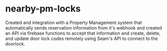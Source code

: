 # nearby-pm-locks

Created and integration with a Property Management system that automatically sends reservation information from it's webhook and created an API via firebase functions to accept that information and create, delete, and update door lock codes remotely using Seam's API to connect to the doorlock.
